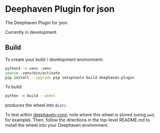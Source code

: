 # Deephaven Plugin for json

The Deephaven Plugin for json.

Currently in development.

## Build

To create your build / development environment:

```sh
python3 -m venv .venv
source .venv/bin/activate
pip install --upgrade pip setuptools build deephaven-plugin
```

To build:

```sh
python -m build --wheel
```

produces the wheel into `dist/`.

To test within [deephaven-core](https://github.com/deephaven/deephaven-core), note where this wheel is stored (using `pwd`, for example).
Then, follow the directions in the top-level README.md to install the wheel into your Deephaven environment.